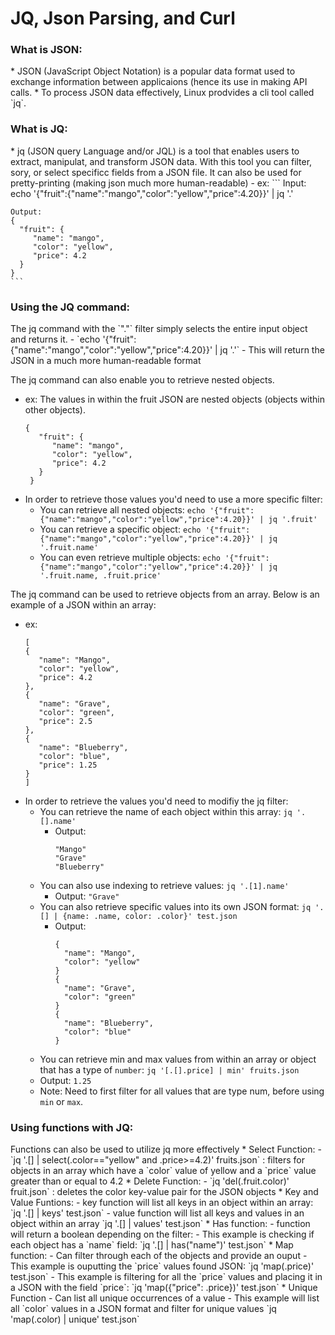 <h1>JQ, Json Parsing, and Curl</h1>

<h3>What is JSON:</h3>
* JSON (JavaScript Object Notation) is a popular data format used to exchange information between applicaions (hence its use in making API calls.
* To process JSON data effectively, Linux prodvides a cli tool called `jq`.

<h3>What is JQ:</h3>
* jq (JSON query Language and/or JQL) is a tool that enables users to extract, manipulat, and transform JSON data. With this tool you can filter, sory, or select specificc fields from a JSON file. It can also be used for pretty-printing (making json much more human-readable)
  - ex:
    ```
    Input:
    echo '{"fruit":{"name":"mango","color":"yellow","price":4.20}}' | jq '.'
    
    Output:
    {
      "fruit": {
         "name": "mango",
         "color": "yellow",
         "price": 4.2
      }
    }  
    ```

<h3>Using the JQ command:</h3>
The jq command with the `"."` filter simply selects the entire input object and returns it.
-  `echo '{"fruit":{"name":"mango","color":"yellow","price":4.20}}' | jq '.'`
  - This will return the JSON in a much more human-readable format

The jq command can also enable you to retrieve nested objects.
* ex: The values in within the fruit JSON are nested objects (objects within other objects).
   ```
   {
      "fruit": {
         "name": "mango",
         "color": "yellow",
         "price": 4.2
      }
    }
   ```
- In order to retrieve those values you'd need to use a more specific filter:
  - You can retrieve all nested objects: `echo '{"fruit":{"name":"mango","color":"yellow","price":4.20}}' | jq '.fruit'`
  -  You can retrieve a specific object: `echo '{"fruit":{"name":"mango","color":"yellow","price":4.20}}' | jq '.fruit.name'`
  - You can even retrieve multiple objects: `echo '{"fruit":{"name":"mango","color":"yellow","price":4.20}}' | jq '.fruit.name, .fruit.price'`

The jq command can be used to retrieve objects from an array. Below is an example of a JSON within an array:
* ex:
   ```
   [
   {
      "name": "Mango",
      "color": "yellow",
      "price": 4.2
   },
   {
      "name": "Grave",
      "color": "green",
      "price": 2.5
   },
   {
      "name": "Blueberry",
      "color": "blue",
      "price": 1.25
   }
   ]  
   ```
- In order to retrieve the values you'd need to modifiy the jq filter:
  - You can retrieve the name of each object within this array: `jq '.[].name'`
    - Output:
      ```
      "Mango"
      "Grave"
      "Blueberry"
      ```
  - You can also use indexing to retrieve values: `jq '.[1].name'`
    - Output: `"Grave"`
  - You can also retrieve specific values into its own JSON format: `jq '.[] | {name: .name, color: .color}' test.json`
    - Output:
      ```
      {
        "name": "Mango",
        "color": "yellow"
      }
      {
        "name": "Grave",
        "color": "green"
      }
      {
        "name": "Blueberry",
        "color": "blue"
      }
      ```
  - You can retrieve min and max values from within an array or object that has a type of `number`: `jq '[.[].price] | min' fruits.json`
   - Output: `1.25`
   - Note: Need to first filter for all values that are type num, before using `min` or `max`.
    
<h3>Using functions with JQ:</h3>
Functions can also be used to utilize jq more effectively
* Select Function:
  - `jq '.[] | select(.color=="yellow" and .price>=4.2)' fruits.json` : filters for objects in an array which have a `color` value of yellow and a `price` value greater than or equal to 4.2
* Delete Function:
  - `jq 'del(.fruit.color)' fruit.json` : deletes the color key-value pair for the JSON objects
* Key and Value Funtions:
  - key function will list all keys in an object within an array: `jq '.[] | keys' test.json` 
  - value function will list all keys and values in an object within an array `jq '.[] | values' test.json`
* Has function:
  - function will return a boolean depending on the filter:
    - This example is checking if each object has a `name` field: `jq '.[] | has("name")' test.json`
* Map function: 
  - Can filter through each of the objects and provide an ouput
    - This example is ouputting the `price` values found JSON: `jq 'map(.price)' test.json`
    - This example is filtering for all the `price` values and placing it in a JSON with the field `price`: `jq 'map({"price": .price})' test.json`
* Unique Function
  - Can list all unique occurrences of a value
    - This example will list all `color` values in a JSON format and filter for unique values `jq 'map(.color) | unique' test.json`
